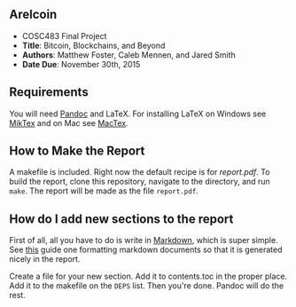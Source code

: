Arelcoin
---

- COSC483 Final Project
- **Title**: Bitcoin, Blockchains, and Beyond
- **Authors**: Matthew Foster, Caleb Mennen, and Jared Smith
- **Date Due**: November 30th, 2015

## Requirements
You will need [Pandoc](https://pandoc.org) and LaTeX. For installing LaTeX on Windows see [MikTex](http://miktex.org/download) and on Mac see [MacTex](https://tug.org/mactex/mactex-download.html).

## How to Make the Report

A makefile is included. Right now the default recipe is for _report.pdf_. To build the report, clone this repository, navigate to the directory, and run `make`. The report will be made as the file `report.pdf`.

## How do I add new sections to the report

First of all, all you have to do is write in [Markdown](https://daringfireball.net/projects/markdown/), which is super simple. See [this](http://pandoc.org/README.html#pandocs-markdown) guide one formatting markdown documents so that it is generated nicely in the report.

Create a file for your new section. Add it to contents.toc in the proper place. Add it to the makefile on the `DEPS` list. Then you're done. Pandoc will do the rest.
